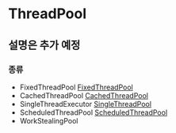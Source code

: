 # ThreadPool

## 설명은 추가 예정

### 종류
- FixedThreadPool
[FixedThreadPool](FixedThreadPool.md)
- CachedThreadPool
[CachedThreadPool](CachedThreadPool.md)
- SingleThreadExecutor
[SingleThreadPool](SingleThreadPool.md)
- ScheduledThreadPool
[ScheduledThreadPool](ScheduledThreadPool.md)
- WorkStealingPool